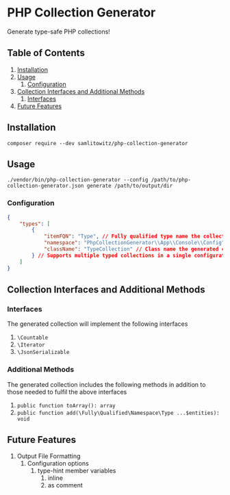 # PHP Collection Generator
Generate type-safe PHP collections!

## Table of Contents
1. [Installation](#installation)
2. [Usage](#usage)
   1. [Configuration](#configuration)
3. [Collection Interfaces and Additional Methods](#collection-interfaces-and-additional-methods)
   1. [Interfaces](#interfaces)
4. [Future Features](#future-features)

## Installation
```shell
composer require --dev samlitowitz/php-collection-generator
```

## Usage
```shell
./vendor/bin/php-collection-generator --config /path/to/php-collection-generator.json generate /path/to/output/dir
```

### Configuration
```json
{
	"types": [
		{
			"itemFQN": "Type", // Fully qualified type name the collection will support
			"namespace": "PhpCollectionGenerator\\App\\Console\\Config", // Namespace the generated collection will belong to
			"className": "TypeCollection" // Class name the generated collection have
		} // Supports multiple typed collections in a single configuration
	]
}
```

## Collection Interfaces and Additional Methods
### Interfaces
The generated collection will implement the following interfaces
1. `\Countable`
2. `\Iterator`
3. `\JsonSerializable`

### Additional Methods
The generated collection includes the following methods in addition to those needed to fulfil the above interfaces
1. `public function toArray(): array`
2. `public function add(\Fully\Qualified\Namespace\Type ...$entities): void`

## Future Features
1. Output File Formatting
   1. Configuration options
      1. type-hint member variables
         1. inline
         2. as comment
